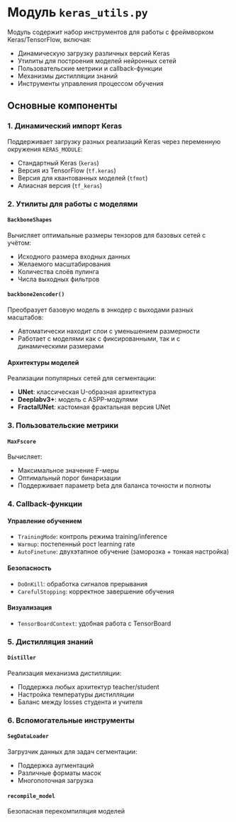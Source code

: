 # Модуль `keras_utils.py`

Модуль содержит набор инструментов для работы с фреймворком Keras/TensorFlow, включая:
- Динамическую загрузку различных версий Keras
- Утилиты для построения моделей нейронных сетей
- Пользовательские метрики и callback-функции
- Механизмы дистилляции знаний
- Инструменты управления процессом обучения

## Основные компоненты

### 1. Динамический импорт Keras
Поддерживает загрузку разных реализаций Keras через переменную окружения `KERAS_MODULE`:
- Стандартный Keras (`keras`)
- Версия из TensorFlow (`tf.keras`)
- Версия для квантованных моделей (`tfmot`)
- Алиасная версия (`tf_keras`)

### 2. Утилиты для работы с моделями

#### `BackboneShapes`
Вычисляет оптимальные размеры тензоров для базовых сетей с учётом:
- Исходного размера входных данных
- Желаемого масштабирования
- Количества слоёв пулинга
- Числа выходных фильтров

#### `backbone2encoder()`
Преобразует базовую модель в энкодер с выходами разных масштабов:
- Автоматически находит слои с уменьшением размерности
- Работает с моделями как с фиксированными, так и с динамическими размерами

#### Архитектуры моделей
Реализации популярных сетей для сегментации:
- **UNet**: классическая U-образная архитектура
- **Deeplabv3+**: модель с ASPP-модулями
- **FractalUNet**: кастомная фрактальная версия UNet

### 3. Пользовательские метрики

#### `MaxFscore`
Вычисляет:
- Максимальное значение F-меры
- Оптимальный порог бинаризации
- Поддерживает параметр beta для баланса точности и полноты

### 4. Callback-функции

#### Управление обучением
- `TrainingMode`: контроль режима training/inference
- `Warmup`: постепенный рост learning rate
- `AutoFinetune`: двухэтапное обучение (заморозка + тонкая настройка)

#### Безопасность
- `DoOnKill`: обработка сигналов прерывания
- `CarefulStopping`: корректное завершение обучения

#### Визуализация
- `TensorBoardContext`: удобная работа с TensorBoard

### 5. Дистилляция знаний

#### `Distiller`
Реализация механизма дистилляции:
- Поддержка любых архитектур teacher/student
- Настройка температуры дистилляции
- Баланс между losses студента и учителя

### 6. Вспомогательные инструменты

#### `SegDataLoader`
Загрузчик данных для задач сегментации:
- Поддержка аугментаций
- Различные форматы масок
- Многопоточная загрузка

#### `recompile_model`
Безопасная перекомпиляция моделей